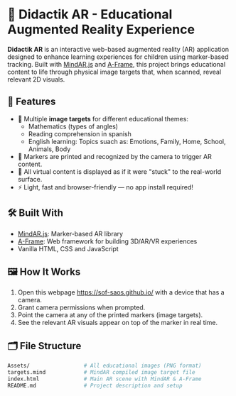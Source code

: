 # 📱 Didactik AR - Educational Augmented Reality Experience

**Didactik AR** is an interactive web-based augmented reality (AR) application designed to enhance learning experiences for children using marker-based tracking. Built with [MindAR.js](https://hiukim.github.io/mind-ar-js-doc/) and [A-Frame](https://aframe.io/), this project brings educational content to life through physical image targets that, when scanned, reveal relevant 2D visuals.

## 🧠 Features

- 🎯 Multiple **image targets** for different educational themes:
  - Mathematics (types of angles)
  - Reading comprehension in spanish
  - English learning: Topics suach as: Emotions, Family, Home, School, Animals, Body
- 📄 Markers are printed and recognized by the camera to trigger AR content.
- 📐 All virtual content is displayed as if it were "stuck" to the real-world surface.
- ⚡ Light, fast and browser-friendly — no app install required!

## 🛠️ Built With

- [MindAR.js](https://github.com/MindAR-js/): Marker-based AR library
- [A-Frame](https://aframe.io/): Web framework for building 3D/AR/VR experiences
- Vanilla HTML, CSS and JavaScript

## 🖼️ How It Works

1. Open this webpage https://sof-saos.github.io/ with a device that has a camera. 
2. Grant camera permissions when prompted.
3. Point the camera at any of the printed markers (image targets).
4. See the relevant AR visuals appear on top of the marker in real time.

## 🗂️ File Structure

```bash
Assets/                 # All educational images (PNG format)
targets.mind            # MindAR compiled image target file
index.html              # Main AR scene with MindAR & A-Frame
README.md               # Project description and setup
